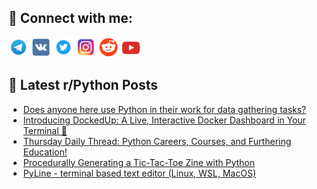 ## 🔎 Connect with me:
[<img src="https://github.com/bullbesh/bullbesh/blob/main/images/Telegram.png" width="32" height="32" />](https://t.me/bullbesh)
[<img src="https://github.com/bullbesh/bullbesh/blob/main/images/VK.png" width="32" height="32" />](https://vk.com/bullbesh)
[<img src="https://github.com/bullbesh/bullbesh/blob/main/images/Twitter.png" width="32" height="32" />](https://twitter.com/bullbesh1)
[<img src="https://github.com/bullbesh/bullbesh/blob/main/images/Instagram.png" width="32" height="32" />](https://www.instagram.com/bullbesh)
[<img src="https://github.com/bullbesh/bullbesh/blob/main/images/Reddit.png" width="32" height="32" />](https://www.reddit.com/user/bullbesh)
[<img src="https://github.com/bullbesh/bullbesh/blob/main/images/YouTube.png" width="32" height="32" />](https://www.youtube.com/channel/UCtfjRs6uzgq5mfm8S06WTcg)

## 📕 Latest r/Python Posts
<!-- BLOG-POST-LIST:START -->
- [Does anyone here use Python in their work for data gathering tasks?](https://www.reddit.com/r/Python/comments/1lkpx66/does_anyone_here_use_python_in_their_work_for/)
- [Introducing DockedUp: A Live, Interactive Docker Dashboard in Your Terminal 🐳](https://www.reddit.com/r/Python/comments/1lkmdtf/introducing_dockedup_a_live_interactive_docker/)
- [Thursday Daily Thread: Python Careers, Courses, and Furthering Education!](https://www.reddit.com/r/Python/comments/1lklnhr/thursday_daily_thread_python_careers_courses_and/)
- [Procedurally Generating a Tic-Tac-Toe Zine with Python](https://www.reddit.com/r/Python/comments/1lki0z0/procedurally_generating_a_tictactoe_zine_with/)
- [PyLine - terminal based text editor &lpar;Linux, WSL, MacOS&rpar;](https://www.reddit.com/r/Python/comments/1lkf8pm/pyline_terminal_based_text_editor_linux_wsl_macos/)
<!-- BLOG-POST-LIST:END -->
